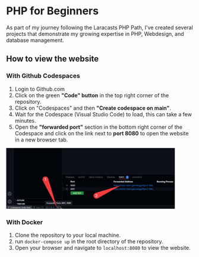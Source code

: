 # PHP for Beginners

As part of my journey following the Laracasts PHP Path, I've created several projects that demonstrate my growing expertise in PHP, Webdesign, and database management.

## How to view the website

### With Github Codespaces

1. Login to Github.com
2. Click on the green **"Code" button** in the top right corner of the repository.
3. Click on "Codespaces" and then **"Create codespace on main"**.
4. Wait for the Codespace (Visual Studio Code) to load, this can take a few minutes.
5. Open the **"forwarded port"** section in the bottom right corner of the Codespace and click on the link next to **port 8080** to open the website in a new browser tab.
 
<img src="/.devcontainer/codespace.png" width="90%">


### With Docker
1. Clone the repository to your local machine.
2. run `docker-compose up` in the root directory of the repository.
3. Open your browser and navigate to `localhost:8080` to view the website.
